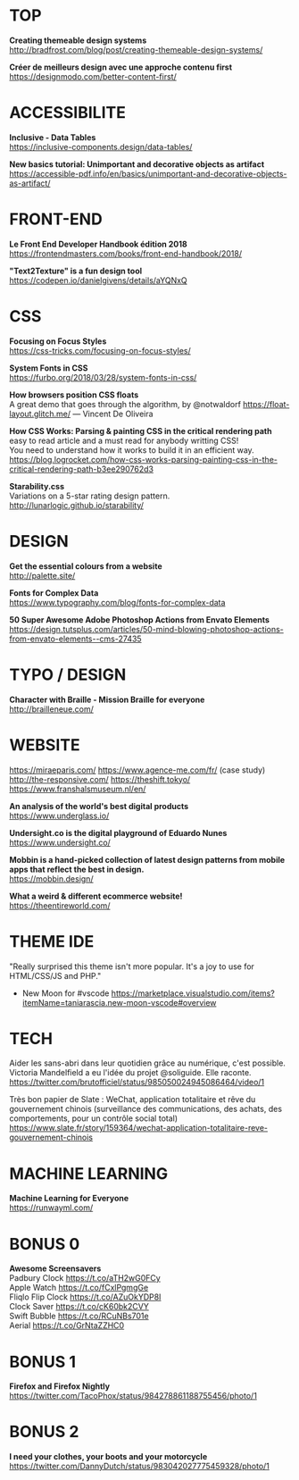 # TOP 

**Creating themeable design systems**
http://bradfrost.com/blog/post/creating-themeable-design-systems/

**Créer de meilleurs design avec une approche contenu first**  
https://designmodo.com/better-content-first/


# ACCESSIBILITE

**Inclusive - Data Tables**  
https://inclusive-components.design/data-tables/

**New basics tutorial: Unimportant and decorative objects as artifact**  
https://accessible-pdf.info/en/basics/unimportant-and-decorative-objects-as-artifact/



# FRONT-END

**Le Front End Developer Handbook édition 2018**  
https://frontendmasters.com/books/front-end-handbook/2018/

**"Text2Texture" is a fun design tool**  
https://codepen.io/danielgivens/details/aYQNxQ


# CSS

**Focusing on Focus Styles**  
https://css-tricks.com/focusing-on-focus-styles/

**System Fonts in CSS**  
https://furbo.org/2018/03/28/system-fonts-in-css/

**How browsers position CSS floats**  
A great demo that goes through the algorithm, by @notwaldorf
https://float-layout.glitch.me/
— Vincent De Oliveira

**How CSS Works: Parsing & painting CSS in the critical rendering path**  
easy to read article and a must read for anybody writting CSS!  
You need to understand how it works to build it in an efficient way.  
https://blog.logrocket.com/how-css-works-parsing-painting-css-in-the-critical-rendering-path-b3ee290762d3

**Starability.css**  
Variations on a 5-star rating design pattern.  
http://lunarlogic.github.io/starability/




# DESIGN

**Get the essential colours from a website**  
http://palette.site/

**Fonts for Complex Data**  
https://www.typography.com/blog/fonts-for-complex-data

**50 Super Awesome Adobe Photoshop Actions from Envato Elements**  
https://design.tutsplus.com/articles/50-mind-blowing-photoshop-actions-from-envato-elements--cms-27435




# TYPO / DESIGN

**Character with Braille - Mission Braille for everyone**  
http://brailleneue.com/




# WEBSITE 

https://miraeparis.com/
https://www.agence-me.com/fr/ (case study)  
http://the-responsive.com/
https://theshift.tokyo/
https://www.franshalsmuseum.nl/en/

**An analysis of the world's best digital products**  
https://www.underglass.io/  

**Undersight.co is the digital playground of Eduardo Nunes**  
https://www.undersight.co/

**Mobbin is a hand-picked collection of latest design patterns from mobile apps that reflect the best in design.**  
https://mobbin.design/

**What a weird & different ecommerce website!**  
https://theentireworld.com/


# THEME IDE

"Really surprised this theme isn't more popular. It's a joy to use for HTML/CSS/JS and PHP." 
- New Moon for #vscode https://marketplace.visualstudio.com/items?itemName=taniarascia.new-moon-vscode#overview



# TECH

Aider les sans-abri dans leur quotidien grâce au numérique, c'est possible. 
Victoria Mandelfield a eu l'idée du projet @soliguide. Elle raconte. https://twitter.com/brutofficiel/status/985050024945086464/video/1

Très bon papier de Slate : WeChat, application totalitaire et rêve du gouvernement chinois (surveillance des communications, des achats, des comportements, pour un contrôle social total)  
https://www.slate.fr/story/159364/wechat-application-totalitaire-reve-gouvernement-chinois



# MACHINE LEARNING 

**Machine Learning for Everyone**  
https://runwayml.com/



# BONUS 0

**Awesome Screensavers**  
Padbury Clock https://t.co/aTH2wG0FCy  
Apple Watch https://t.co/fCxlPgmgGe  
Fliqlo Flip Clock https://t.co/AZuOkYDP8I  
Clock Saver https://t.co/cK60bk2CVY  
Swift Bubble https://t.co/RCuNBs701e  
Aerial https://t.co/GrNtaZZHC0  


# BONUS 1

**Firefox and Firefox Nightly**  
https://twitter.com/TacoPhox/status/984278861188755456/photo/1


# BONUS 2

**I need your clothes, your boots and your motorcycle**  
https://twitter.com/DannyDutch/status/983042027775459328/photo/1

